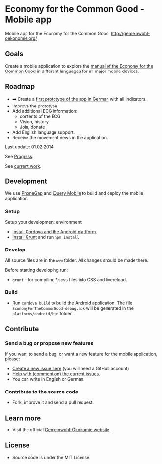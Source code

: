 Economy for the Common Good - Mobile app
==========================

Mobile app for the Economy for the Common Good: http://gemeinwohl-oekonomie.org/


## Goals

Create a mobile application to explore the
[manual of the Economy for the Common Good](http://sinnwerkstatt.github.io/gemeinwohl-oekonomie/#matrix)
in different languages for all major mobile devices.

## Roadmap

* :arrow_right: Create a [first prototype of the app in German](https://github.com/sinnwerkstatt/economy-common-good-mobile/issues?milestone=2&state=open) with all indicators.
* Improve the prototype.
* Add additional ECG information:
    * contents of the ECG
    * Vision, history
    * Join, donate
* Add English language support.
* Receive the movement news in the application.

Last update: 01.02.2014

See [Progress](CHANGELOG.md).

See [current work](https://github.com/sinnwerkstatt/economy-common-good-mobile/issues?labels=2+-+Working&milestone=&page=1&state=open).

## Development

We use [PhoneGap](http://phonegap.com/) and [jQuery Mobile](http://jquerymobile.com/)
to build and deploy the mobile application.

### Setup

Setup your development environment:

* [Install Cordova and the Android plattform](http://docs.phonegap.com/en/3.3.0/guide_cli_index.md.html#The%20Command-Line%20Interface).
* [Install Grunt](https://github.com/sinnwerkstatt/sinnwerkstatt-web/wiki/Grunt#wiki-install) and run ``npm install``

### Develop

All source files are in the ``www`` folder. All changes should be made there.

Before starting developing run:

* ``grunt`` - for compiling *.scss files into CSS and livereload.

### Build

* Run ``cordova build`` to build the Android application. The file ``EconomyForTheCommonGood-debug.apk`` will be generated in the ``platforms/android/bin`` folder.

## Contribute

### Send a bug or propose new features
If you want to send a bug, or want a new feature for the mobile application, please:

* [Create a new issue here](https://github.com/sinnwerkstatt/economy-common-good-mobile/issues/new) (you will need a GitHub account)
* [Help with (comment on) the current issues](https://github.com/sinnwerkstatt/economy-common-good-mobile/issues/).
* You can write in English or German.

### Contribute to the source code
* Fork, improve it and send a pull request.

## Learn more
 * Visit the official [Gemeinwohl-Ökonomie website](http://www.gemeinwohl-oekonomie.de/).

## License

* Source code is under the MIT License.